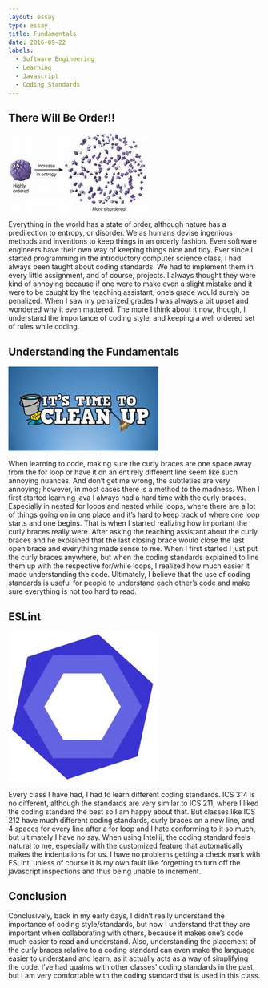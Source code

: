 ```yaml
---
layout: essay
type: essay
title: Fundamentals
date: 2016-09-22
labels:
  - Software Engineering
  - Learning
  - Javascript
  - Coding Standards
---
```

## There Will Be Order!!

<div class="ui small rounded images">
  <img class="ui image" src="../images/entropy.jpg">
</div>

Everything in the world has a state of order, although nature has a predilection to entropy, or disorder. We as humans devise ingenious methods and inventions to keep things in an orderly fashion. Even software engineers have their own way of keeping things nice and tidy. Ever since I started programming in the introductory computer science class, I had always been taught about coding standards. We had to implement them in every little assignment, and of course, projects. I always thought they were kind of annoying because if one were to make even a slight mistake and it were to be caught by the teaching assistant, one’s grade would surely be penalized. When I saw my penalized grades I was always a bit upset and wondered why it even mattered. The more I think about it now, though, I understand the importance of coding style, and keeping a well ordered set of rules while coding.

## Understanding the Fundamentals

<div class="ui small rounded images">
  <img class="ui image" src="../images/clean.jpg">
</div>

When learning to code, making sure the curly braces are one space away from the for loop or have it on an entirely different line seem like such annoying nuances. And don’t get me wrong, the subtleties are very annoying; however, in most cases there is a method to the madness. When I first started learning java I always had a hard time with the curly braces. Especially in nested for loops and nested while loops, where there are a lot of things going on in one place and it’s hard to keep track of where one loop starts and one begins. That is when I started realizing how important the curly braces really were. After asking the teaching assistant about the curly braces and he explained that the last closing brace would close the last open brace and everything made sense to me.  When I first started I just put the curly braces anywhere, but when the coding standards explained to line them up with the respective for/while loops, I realized how much easier it made understanding the code. Ultimately, I believe that the use of coding standards is useful for people to understand each other’s code and make sure everything is not too hard to read.

## ESLint

<div class="ui small rounded images">
  <img class="ui image" src="../images/lint.jpg">
</div>

Every class I have had, I had to learn different coding standards. ICS 314 is no different, although the standards are very similar to ICS 211, where I liked the coding standard the best so I am happy about that. But classes like ICS 212 have much different coding standards, curly braces on a new line, and 4 spaces for every line after a for loop and I hate conforming to it so much, but ultimately I have no say. When using Intellij, the coding standard feels natural to me, especially with the customized feature that automatically makes the indentations for us. I have no problems getting a check mark with ESLint, unless of course it is my own fault like forgetting to turn off the javascript inspections and thus being unable to increment. 

## Conclusion

Conclusively, back in my early days, I didn’t really understand the importance of coding style/standards, but now I understand that they are important when collaborating with others, because it makes one’s code much easier to read and understand. Also, understanding the placement of the curly braces relative to a coding standard can even make the language easier to understand and learn, as it actually acts as a way of simplifying the code. I’ve had qualms with other classes’ coding standards in the past, but I am very comfortable with the coding standard that is used in this class.

